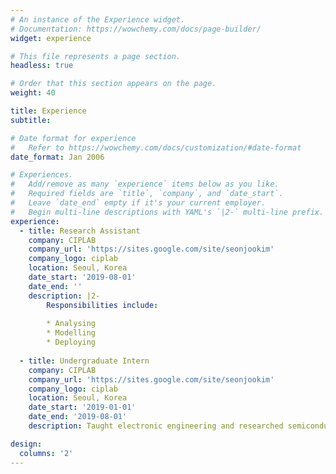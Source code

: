 ```yaml
---
# An instance of the Experience widget.
# Documentation: https://wowchemy.com/docs/page-builder/
widget: experience

# This file represents a page section.
headless: true

# Order that this section appears on the page.
weight: 40

title: Experience
subtitle:

# Date format for experience
#   Refer to https://wowchemy.com/docs/customization/#date-format
date_format: Jan 2006

# Experiences.
#   Add/remove as many `experience` items below as you like.
#   Required fields are `title`, `company`, and `date_start`.
#   Leave `date_end` empty if it's your current employer.
#   Begin multi-line descriptions with YAML's `|2-` multi-line prefix.
experience:
  - title: Research Assistant
    company: CIPLAB
    company_url: 'https://sites.google.com/site/seonjookim'
    company_logo: ciplab
    location: Seoul, Korea
    date_start: '2019-08-01'
    date_end: ''
    description: |2-
        Responsibilities include:
        
        * Analysing
        * Modelling
        * Deploying
        
  - title: Undergraduate Intern
    company: CIPLAB
    company_url: 'https://sites.google.com/site/seonjookim'
    company_logo: ciplab
    location: Seoul, Korea
    date_start: '2019-01-01'
    date_end: '2019-08-01'
    description: Taught electronic engineering and researched semiconductor physics.

design:
  columns: '2'
---
```

